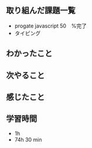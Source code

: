 ## 取り組んだ課題一覧
- progate javascript 50　%完了
- タイピング

## わかったこと

## 次やること

## 感じたこと

## 学習時間
- 1h
- 74h 30 min
